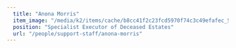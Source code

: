 ```yaml
---
  title: "Anona Morris"
  item_image: "/media/k2/items/cache/b8cc41f2c23fcd5970f74c3c49efafec_S.jpg"
  position: "Specialist Executor of Deceased Estates"
  url: "/people/support-staff/anona-morris"
---
```


